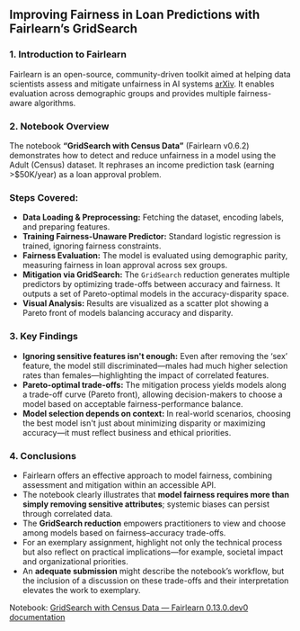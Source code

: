 ## Improving Fairness in Loan Predictions with Fairlearn’s GridSearch

### 1. Introduction to Fairlearn
Fairlearn is an open-source, community-driven toolkit aimed at helping data scientists assess and mitigate unfairness in AI systems [arXiv](https://arxiv.org/abs/2303.16626). It enables evaluation across demographic groups and provides multiple fairness-aware algorithms.

### 2. Notebook Overview
The notebook __“GridSearch with Census Data”__ (Fairlearn v0.6.2) demonstrates how to detect and reduce unfairness in a model using the Adult (Census) dataset. It rephrases an income prediction task (earning >$50K/year) as a loan approval problem.

### Steps Covered:
- __Data Loading & Preprocessing:__ Fetching the dataset, encoding labels, and preparing features.
- __Training Fairness-Unaware Predictor:__ Standard logistic regression is trained, ignoring fairness constraints.
- __Fairness Evaluation:__ The model is evaluated using demographic parity, measuring fairness in loan approval across sex groups.
- __Mitigation via GridSearch:__ The `GridSearch` reduction generates multiple predictors by optimizing trade-offs between accuracy and fairness. It outputs a set of Pareto-optimal models in the accuracy-disparity space.
- __Visual Analysis:__ Results are visualized as a scatter plot showing a Pareto front of models balancing accuracy and disparity.

### 3. Key Findings
- __Ignoring sensitive features isn't enough:__ Even after removing the ‘sex’ feature, the model still discriminated—males had much higher selection rates than females—highlighting the impact of correlated features.
- __Pareto-optimal trade-offs:__ The mitigation process yields models along a trade-off curve (Pareto front), allowing decision-makers to choose a model based on acceptable fairness-performance balance.
- __Model selection depends on context:__ In real-world scenarios, choosing the best model isn't just about minimizing disparity or maximizing accuracy—it must reflect business and ethical priorities.

### 4. Conclusions
- Fairlearn offers an effective approach to model fairness, combining assessment and mitigation within an accessible API.
- The notebook clearly illustrates that __model fairness requires more than simply removing sensitive attributes__; systemic biases can persist through correlated data.
- The __GridSearch reduction__ empowers practitioners to view and choose among models based on fairness–accuracy trade-offs.
- For an exemplary assignment, highlight not only the technical process but also reflect on practical implications—for example, societal impact and organizational priorities.
- An __adequate submission__ might describe the notebook’s workflow, but the inclusion of a discussion on these trade-offs and their interpretation elevates the work to exemplary.

Notebook: [GridSearch with Census Data — Fairlearn 0.13.0.dev0 documentation](https://fairlearn.org/main/auto_examples/plot_grid_search_census.html)